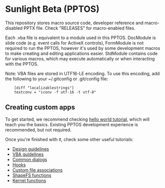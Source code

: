 # Sunlight Beta (PPTOS)

This repository stores macro source code, developer reference and macro-disabled PPTX file. Check "RELEASES" for macro-enabled files.

Each .vba file is equivalent to a module used in this PPTOS. DocModule is slide code (e.g. event calls for ActiveX controls), FormModule is not required to run the PPTOS, however it's used by some development macros to make creating and editing applications easier. StdModule contains code for various macros, which may execute automatically or when interacting with the PPTOS.

Note: VBA files are stored in UTF16-LE encoding. To use this encoding, add the following to your ~/.gitconfig or .git/config file:
```
	[diff "localizablestrings"]
	textconv = "iconv -f utf-16 -t utf-8"
```

## Creating custom apps

To get started, we recommend checking [hello world tutorial](./DevReference/HelloWorld.md), which will teach you the basics. Existing PPTOS development experience is recommended, but not required.

Once you're finished with it, check some other useful tutorials:

* [Design guidelines](./DevReference/DesignGuidelines.md)
* [VBA guidelines](./DevReference/VBAGuidelines.md)
* [Common dialogs](./DevReference/CommonDialogs.md)
* [Hooks](./DevReference/Hooks.md)
* [Custom file associations](./DevReference/CustomAssociations.md)
* [ShapeFS functions](./DevReference/ShapeFSFunctions.md)
* [Kernel functions](./DevReference/KernelFunctions.md)